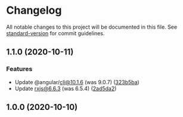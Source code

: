 # Changelog

All notable changes to this project will be documented in this file. See [standard-version](https://github.com/conventional-changelog/standard-version) for commit guidelines.

## 1.1.0 (2020-10-11)


### Features

* Update @angular/cli@10.1.6 (was 9.0.7) ([323b5ba](https://github.com/maykon-oliveira/ngx-password-strength-meter/commit/323b5baafb0f430a8262a1215c1d67ec813d5917))
* Update rxjs@6.6.3 (was 6.5.4) ([2ad5da2](https://github.com/maykon-oliveira/ngx-password-strength-meter/commit/2ad5da26a9cdbf4938c9856deff85404c2d57ed2))

## 1.0.0 (2020-10-10)
